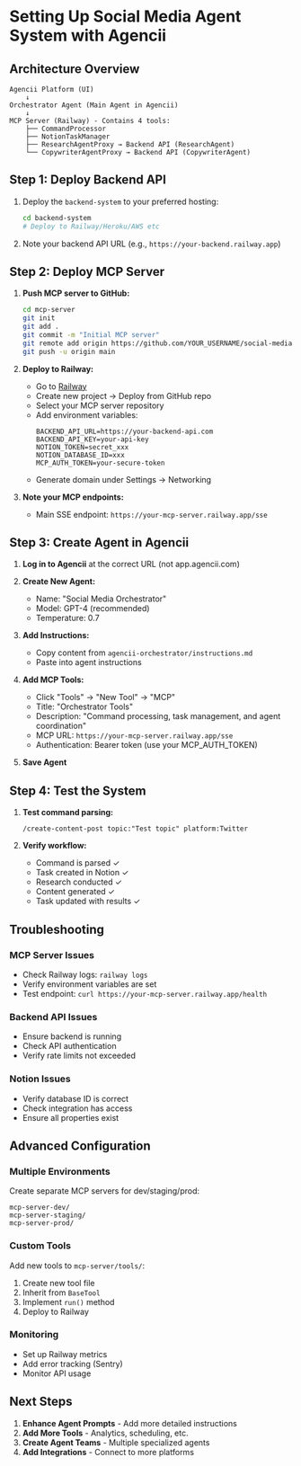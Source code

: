 # Setting Up Social Media Agent System with Agencii

## Architecture Overview

```
Agencii Platform (UI)
    ↓
Orchestrator Agent (Main Agent in Agencii)
    ↓
MCP Server (Railway) - Contains 4 tools:
    ├── CommandProcessor
    ├── NotionTaskManager  
    ├── ResearchAgentProxy → Backend API (ResearchAgent)
    └── CopywriterAgentProxy → Backend API (CopywriterAgent)
```

## Step 1: Deploy Backend API

1. Deploy the `backend-system` to your preferred hosting:
   ```bash
   cd backend-system
   # Deploy to Railway/Heroku/AWS etc
   ```

2. Note your backend API URL (e.g., `https://your-backend.railway.app`)

## Step 2: Deploy MCP Server

1. **Push MCP server to GitHub:**
   ```bash
   cd mcp-server
   git init
   git add .
   git commit -m "Initial MCP server"
   git remote add origin https://github.com/YOUR_USERNAME/social-media-mcp-server.git
   git push -u origin main
   ```

2. **Deploy to Railway:**
   - Go to [Railway](https://railway.app)
   - Create new project → Deploy from GitHub repo
   - Select your MCP server repository
   - Add environment variables:
     ```
     BACKEND_API_URL=https://your-backend-api.com
     BACKEND_API_KEY=your-api-key
     NOTION_TOKEN=secret_xxx
     NOTION_DATABASE_ID=xxx
     MCP_AUTH_TOKEN=your-secure-token
     ```
   - Generate domain under Settings → Networking

3. **Note your MCP endpoints:**
   - Main SSE endpoint: `https://your-mcp-server.railway.app/sse`

## Step 3: Create Agent in Agencii

1. **Log in to Agencii** at the correct URL (not app.agencii.com)

2. **Create New Agent:**
   - Name: "Social Media Orchestrator"
   - Model: GPT-4 (recommended)
   - Temperature: 0.7

3. **Add Instructions:**
   - Copy content from `agencii-orchestrator/instructions.md`
   - Paste into agent instructions

4. **Add MCP Tools:**
   - Click "Tools" → "New Tool" → "MCP"
   - Title: "Orchestrator Tools"
   - Description: "Command processing, task management, and agent coordination"
   - MCP URL: `https://your-mcp-server.railway.app/sse`
   - Authentication: Bearer token (use your MCP_AUTH_TOKEN)

5. **Save Agent**

## Step 4: Test the System

1. **Test command parsing:**
   ```
   /create-content-post topic:"Test topic" platform:Twitter
   ```

2. **Verify workflow:**
   - Command is parsed ✓
   - Task created in Notion ✓
   - Research conducted ✓
   - Content generated ✓
   - Task updated with results ✓

## Troubleshooting

### MCP Server Issues
- Check Railway logs: `railway logs`
- Verify environment variables are set
- Test endpoint: `curl https://your-mcp-server.railway.app/health`

### Backend API Issues
- Ensure backend is running
- Check API authentication
- Verify rate limits not exceeded

### Notion Issues
- Verify database ID is correct
- Check integration has access
- Ensure all properties exist

## Advanced Configuration

### Multiple Environments
Create separate MCP servers for dev/staging/prod:
```
mcp-server-dev/
mcp-server-staging/
mcp-server-prod/
```

### Custom Tools
Add new tools to `mcp-server/tools/`:
1. Create new tool file
2. Inherit from `BaseTool`
3. Implement `run()` method
4. Deploy to Railway

### Monitoring
- Set up Railway metrics
- Add error tracking (Sentry)
- Monitor API usage

## Next Steps

1. **Enhance Agent Prompts** - Add more detailed instructions
2. **Add More Tools** - Analytics, scheduling, etc.
3. **Create Agent Teams** - Multiple specialized agents
4. **Add Integrations** - Connect to more platforms
